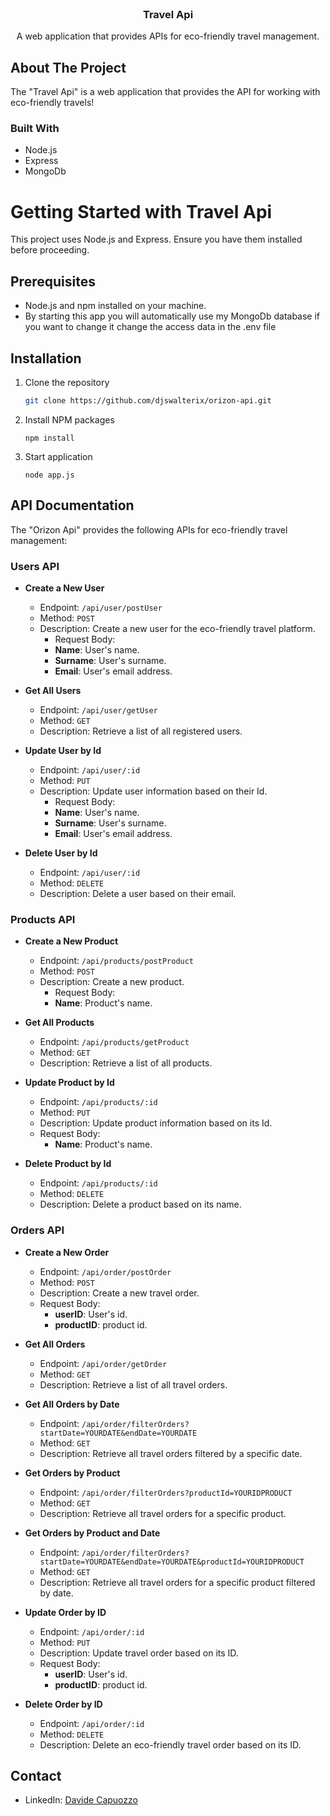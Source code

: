 <br />
<div align="center">
  <h3 align="center">Travel Api</h3>

  <p align="center">
    A web application that provides APIs for eco-friendly travel management.
    <br />
  </p>
</div>

<!-- ABOUT THE PROJECT -->

## About The Project

The "Travel Api" is a web application that provides the API for working with eco-friendly travels!

### Built With

- Node.js
- Express
- MongoDb


# Getting Started with Travel Api

This project uses Node.js and Express. Ensure you have them installed before proceeding.

## Prerequisites

- Node.js and npm installed on your machine.
- By starting this app you will automatically use my MongoDb database if you want to change it change the access data in the .env file

## Installation

1. Clone the repository

   ```sh
   git clone https://github.com/djswalterix/orizon-api.git

   ```

2. Install NPM packages

   ```
   npm install
   ```

3. Start application
   ```
   node app.js
   ```


<!-- API DOCUMENTATION -->

## API Documentation

The "Orizon Api" provides the following APIs for eco-friendly travel management:

### Users API

- **Create a New User**

  - Endpoint: `/api/user/postUser`
  - Method: `POST`
  - Description: Create a new user for the eco-friendly travel platform.
    - Request Body:
    - **Name**: User's name.
    - **Surname**: User's surname.
    - **Email**: User's email address.

- **Get All Users**

  - Endpoint: `/api/user/getUser`
  - Method: `GET`
  - Description: Retrieve a list of all registered users.

- **Update User by Id**

  - Endpoint: `/api/user/:id`
  - Method: `PUT`
  - Description: Update user information based on their Id.
    - Request Body:
    - **Name**: User's name.
    - **Surname**: User's surname.
    - **Email**: User's email address.

- **Delete User by Id**
  - Endpoint: `/api/user/:id`
  - Method: `DELETE`
  - Description: Delete a user based on their email.

### Products API

- **Create a New Product**

  - Endpoint: `/api/products/postProduct`
  - Method: `POST`
  - Description: Create a new product.
    - Request Body:
    - **Name**: Product's name.

- **Get All Products**

  - Endpoint: `/api/products/getProduct`
  - Method: `GET`
  - Description: Retrieve a list of all products.

- **Update Product by Id**

  - Endpoint: `/api/products/:id`
  - Method: `PUT`
  - Description: Update product information based on its Id.
  - Request Body:
    - **Name**: Product's name.

- **Delete Product by Id**
  - Endpoint: `/api/products/:id`
  - Method: `DELETE`
  - Description: Delete a product based on its name.

### Orders API

- **Create a New Order**

  - Endpoint: `/api/order/postOrder`
  - Method: `POST`
  - Description: Create a new travel order.
  - Request Body:
    - **userID**: User's id.
    - **productID**: product id.

- **Get All Orders**

  - Endpoint: `/api/order/getOrder`
  - Method: `GET`
  - Description: Retrieve a list of all travel orders.

- **Get All Orders by Date**

  - Endpoint: `/api/order/filterOrders?startDate=YOURDATE&endDate=YOURDATE`
  - Method: `GET`
  - Description: Retrieve all travel orders filtered by a specific date.

- **Get Orders by Product**

  - Endpoint: `/api/order/filterOrders?productId=YOURIDPRODUCT`
  - Method: `GET`
  - Description: Retrieve all travel orders for a specific product.

- **Get Orders by Product and Date**

  - Endpoint: `/api/order/filterOrders?startDate=YOURDATE&endDate=YOURDATE&productId=YOURIDPRODUCT`
  - Method: `GET`
  - Description: Retrieve all travel orders for a specific product filtered by date.

- **Update Order by ID**

  - Endpoint: `/api/order/:id`
  - Method: `PUT`
  - Description: Update travel order based on its ID.
  - Request Body:
    - **userID**: User's id.
    - **productID**: product id.

- **Delete Order by ID**
  - Endpoint: `/api/order/:id`
  - Method: `DELETE`
  - Description: Delete an eco-friendly travel order based on its ID.

<!-- CONTACT -->

## Contact

- LinkedIn: [Davide Capuozzo](https://www.linkedin.com/in/davide-capuozzo-8468682a3/)

